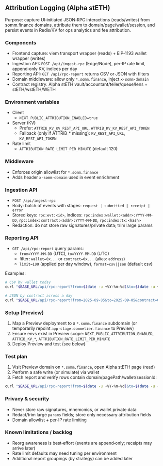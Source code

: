 ## Attribution Logging (Alpha stETH)

Purpose: capture UI‑initiated JSON‑RPC interactions (reads/writes) from somm.finance domains, attribute them to domain/page/wallet/session, and persist events in Redis/KV for ops analytics and fee attribution.

### Components
- Frontend capture: viem transport wrapper (reads) + EIP‑1193 wallet wrapper (writes)
- Ingestion API: `POST /api/ingest-rpc` (Edge/Node), per‑IP rate limit, append‑only KV, indices per day
- Reporting API: `GET /api/rpc-report` returns CSV or JSON with filters
- Domain middleware: allow only `*.somm.finance`, inject `x-somm-domain`
- Contract registry: Alpha stETH vault/accountant/teller/queue/lens + stETH/wstETH/WETH

### Environment variables
- Client
  - `NEXT_PUBLIC_ATTRIBUTION_ENABLED=true`
- Server (KV)
  - Prefer: `ATTRIB_KV_KV_REST_API_URL`, `ATTRIB_KV_KV_REST_API_TOKEN`
  - Fallback (only if ATTRIB_* missing): `KV_REST_API_URL`, `KV_REST_API_TOKEN`
- Rate limit
  - `ATTRIBUTION_RATE_LIMIT_PER_MINUTE` (default 120)

### Middleware
- Enforces origin allowlist for `*.somm.finance`
- Adds header `x-somm-domain` used in event enrichment

### Ingestion API
- `POST /api/ingest-rpc`
- Body: batch of events with stages: `request | submitted | receipt | error`
- Stored keys: `rpc:evt:<id>`, indices: `rpc:index:wallet:<addr>:YYYY-MM-DD`, `rpc:index:contract:<addr>:YYYY-MM-DD`, `rpc:index:tx:<hash>`
- Redaction: do not store raw signatures/private data; trim large params

### Reporting API
- `GET /api/rpc-report` query params:
  - `from=YYYY-MM-DD` (UTC), `to=YYYY-MM-DD` (UTC)
  - filter: `wallet=0x...` or `contract=0x...` (alias: `address`)
  - `limit=100` (applied per day window), `format=csv|json` (default csv)

Examples:
```bash
# CSV by wallet today
curl "$BASE_URL/api/rpc-report?from=$(date -u +%Y-%m-%d)&to=$(date -u +%Y-%m-%d)&wallet=0xYourWallet&limit=50&format=csv"

# JSON by contract across a day
curl "$BASE_URL/api/rpc-report?from=2025-09-05&to=2025-09-05&contract=0xef417fce1883c6653e7dc6af7c6f85ccde84aa09&limit=100&format=json"
```

### Setup (Preview)
1) Map a Preview deployment to a `*.somm.finance` subdomain (or temporarily repoint `app-stage.sommelier.finance` to Preview)
2) Ensure envs exist in Preview scope: `NEXT_PUBLIC_ATTRIBUTION_ENABLED`, `ATTRIB_KV_*`, `ATTRIBUTION_RATE_LIMIT_PER_MINUTE`
3) Deploy Preview and test (see below)

### Test plan
1) Visit Preview domain on `*.somm.finance`, open Alpha stETH page (read)
2) Perform a safe write (or simulate) via wallet
3) Fetch report and verify rows contain domain/pagePath/wallet/sessionId:
```bash
curl "$BASE_URL/api/rpc-report?from=$(date -u +%Y-%m-%d)&to=$(date -u +%Y-%m-%d)&limit=50&format=json"
```

### Privacy & security
- Never store raw signatures, mnemonics, or wallet private data
- Redact/trim large `params` fields; store only necessary attribution fields
- Domain allowlist + per‑IP rate limiting

### Known limitations / backlog
- Reorg awareness is best‑effort (events are append‑only; receipts may arrive later)
- Rate limit defaults may need tuning per environment
- Additional report groupings (by strategy) can be added later


